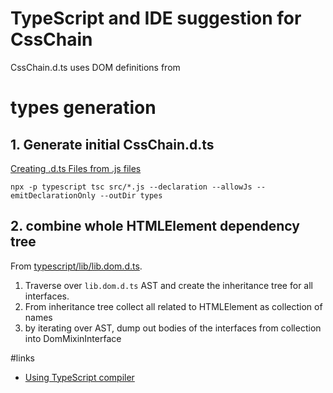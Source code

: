 # TypeScript and IDE suggestion for CssChain

CssChain.d.ts uses DOM definitions from

# types generation
## 1. Generate initial CssChain.d.ts 
[Creating .d.ts Files from .js files](https://www.typescriptlang.org/docs/handbook/declaration-files/dts-from-js.html)

    npx -p typescript tsc src/*.js --declaration --allowJs --emitDeclarationOnly --outDir types
## 2. combine whole HTMLElement dependency tree 
From [typescript/lib/lib.dom.d.ts](https://github.com/microsoft/TypeScript/blob/main/lib/lib.dom.d.ts).

1. Traverse over `lib.dom.d.ts` AST and create the inheritance tree for all interfaces.
2. From inheritance tree collect all related to HTMLElement as collection of names
3. by iterating over AST, dump out bodies of the interfaces from collection into DomMixinInterface

#links
* [Using TypeScript compiler](https://github.com/Microsoft/TypeScript/wiki/Using-the-Compiler-API)
